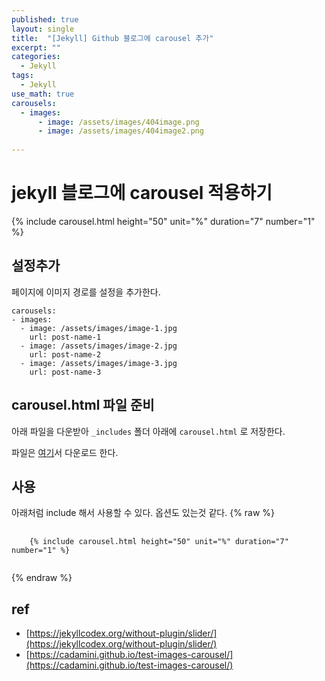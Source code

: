 ```yaml
---
published: true
layout: single
title:  "[Jekyll] Github 블로그에 carousel 추가"
excerpt: ""
categories:
  - Jekyll
tags:
  - Jekyll
use_math: true
carousels:
  - images:
      - image: /assets/images/404image.png
      - image: /assets/images/404image2.png
      
---
```



# jekyll 블로그에 carousel 적용하기
{% include carousel.html height="50" unit="%" duration="7" number="1" %}

## 설정추가
페이지에 이미지 경로를 설정을 추가한다.
```
carousels:
- images: 
  - image: /assets/images/image-1.jpg
    url: post-name-1
  - image: /assets/images/image-2.jpg
    url: post-name-2
  - image: /assets/images/image-3.jpg
    url: post-name-3
```

## carousel.html 파일 준비
아래 파일을 다운받아 `_includes` 폴더 아래에 `carousel.html` 로 저장한다.

파일은 [여기](https://jekyllcodex.org/without-plugin/slider/)서 다운로드 한다.

## 사용
아래처럼 include 해서 사용할 수 있다. 옵션도 있는것 같다.
{% raw %}
<pre>
  <code>
    {% include carousel.html height="50" unit="%" duration="7" number="1" %}
  </code>
</pre>
{% endraw %}





## ref
- [https://jekyllcodex.org/without-plugin/slider/](https://jekyllcodex.org/without-plugin/slider/)
- [https://cadamini.github.io/test-images-carousel/](https://cadamini.github.io/test-images-carousel/)